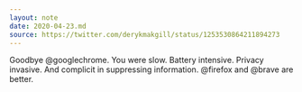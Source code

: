 ```yaml
---
layout: note
date: 2020-04-23.md
source: https://twitter.com/derykmakgill/status/1253530864211894273
---
```


Goodbye @googlechrome. You were slow. Battery intensive. Privacy invasive. And complicit in suppressing information. @firefox and 
@brave are better.
